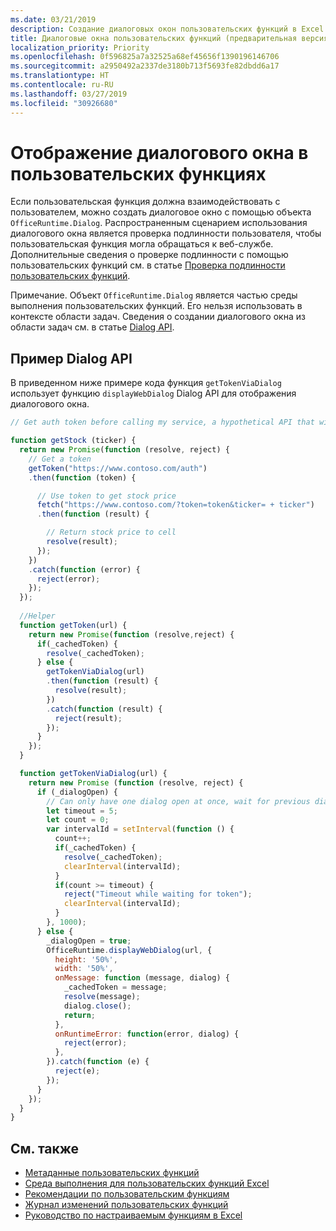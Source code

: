 ```yaml
---
ms.date: 03/21/2019
description: Создание диалоговых окон пользовательских функций в Excel с помощью JavaScript.
title: Диалоговые окна пользовательских функций (предварительная версия)
localization_priority: Priority
ms.openlocfilehash: 0f596825a7a32525a68ef45656f1390196146706
ms.sourcegitcommit: a2950492a2337de3180b713f5693fe82dbdd6a17
ms.translationtype: HT
ms.contentlocale: ru-RU
ms.lasthandoff: 03/27/2019
ms.locfileid: "30926680"
---
```

# <a name="display-a-dialog-box-in-custom-functions"></a>Отображение диалогового окна в пользовательских функциях

Если пользовательская функция должна взаимодействовать с пользователем, можно создать диалоговое окно с помощью объекта `OfficeRuntime.Dialog`. Распространенным сценарием использования диалогового окна является проверка подлинности пользователя, чтобы пользовательская функция могла обращаться к веб-службе. Дополнительные сведения о проверке подлинности с помощью пользовательских функций см. в статье [Проверка подлинности пользовательских функций](./custom-functions-authentication.md).

Примечание. Объект `OfficeRuntime.Dialog` является частью среды выполнения пользовательских функций. Его нельзя использовать в контексте области задач. Сведения о создании диалогового окна из области задач см. в статье [Dialog API](/office/dev/add-ins/develop/dialog-api-in-office-add-ins).

## <a name="dialog-api-example"></a>Пример Dialog API

В приведенном ниже примере кода функция `getTokenViaDialog` использует функцию `displayWebDialog` Dialog API для отображения диалогового окна.

```js
// Get auth token before calling my service, a hypothetical API that will deliver a stock price based on stock ticker string, such as "MSFT"

function getStock (ticker) {
  return new Promise(function (resolve, reject) {
    // Get a token
    getToken("https://www.contoso.com/auth")
    .then(function (token) {

      // Use token to get stock price
      fetch("https://www.contoso.com/?token=token&ticker= + ticker")
      .then(function (result) {

        // Return stock price to cell
        resolve(result);
      });
    })
    .catch(function (error) {
      reject(error);
    });
  });
  
  //Helper
  function getToken(url) {
    return new Promise(function (resolve,reject) {
      if(_cachedToken) {
        resolve(_cachedToken);
      } else {
        getTokenViaDialog(url)
        .then(function (result) {
          resolve(result);
        })
        .catch(function (result) {
          reject(result);
        });
      }
    });
  }

  function getTokenViaDialog(url) {
    return new Promise (function (resolve, reject) {
      if (_dialogOpen) {
        // Can only have one dialog open at once, wait for previous dialog's token
        let timeout = 5;
        let count = 0;
        var intervalId = setInterval(function () {
          count++;
          if(_cachedToken) {
            resolve(_cachedToken);
            clearInterval(intervalId);
          }
          if(count >= timeout) {
            reject("Timeout while waiting for token");
            clearInterval(intervalId);
          }
        }, 1000);
      } else {
        _dialogOpen = true;
        OfficeRuntime.displayWebDialog(url, {
          height: '50%',
          width: '50%',
          onMessage: function (message, dialog) {
            _cachedToken = message;
            resolve(message);
            dialog.close();
            return;
          },
          onRuntimeError: function(error, dialog) {
            reject(error);
          },
        }).catch(function (e) {
          reject(e);
        });
      }
    });
  }
}
```

## <a name="see-also"></a>См. также

* [Метаданные пользовательских функций](custom-functions-json.md)
* [Среда выполнения для пользовательских функций Excel](custom-functions-runtime.md)
* [Рекомендации по пользовательским функциям](custom-functions-best-practices.md)
* [Журнал изменений пользовательских функций](custom-functions-changelog.md)
* [Руководство по настраиваемым функциям в Excel](../tutorials/excel-tutorial-create-custom-functions.md)
